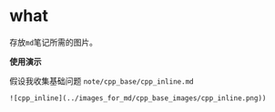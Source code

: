 # what

存放`md`笔记所需的图片。

**使用演示**

假设我收集基础问题 `note/cpp_base/cpp_inline.md`

```
![cpp_inline](../images_for_md/cpp_base_images/cpp_inline.png))
```

